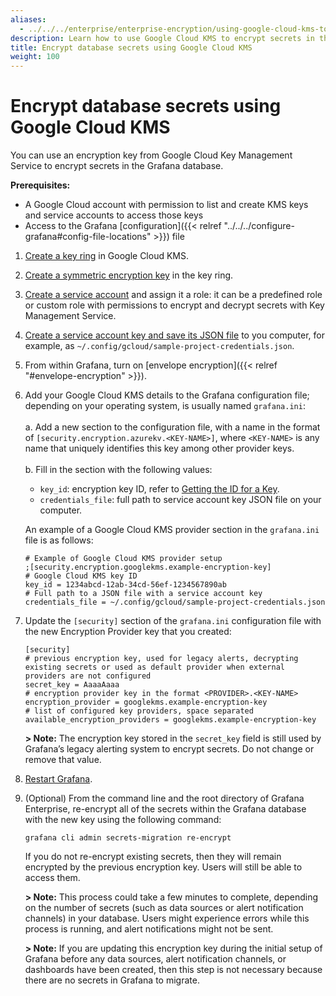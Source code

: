```yaml
---
aliases:
  - ../../../enterprise/enterprise-encryption/using-google-cloud-kms-to-encrypt-database-secrets/
description: Learn how to use Google Cloud KMS to encrypt secrets in the Grafana database.
title: Encrypt database secrets using Google Cloud KMS
weight: 100
---
```


# Encrypt database secrets using Google Cloud KMS

You can use an encryption key from Google Cloud Key Management Service to encrypt secrets in the Grafana database.

**Prerequisites:**

- A Google Cloud account with permission to list and create KMS keys and service accounts to access those keys
- Access to the Grafana [configuration]({{< relref "../../../configure-grafana#config-file-locations" >}}) file

1. [Create a key ring](https://cloud.google.com/kms/docs/creating-keys#kms-create-key-ring-console) in Google Cloud KMS.

2. [Create a symmetric encryption key](https://cloud.google.com/kms/docs/creating-keys#create_a_key) in the key ring.

3. [Create a service account](https://cloud.google.com/iam/docs/creating-managing-service-accounts#creating) and assign it a role: it can be a predefined role or custom role with permissions to encrypt and decrypt secrets with Key Management Service.

4. [Create a service account key and save its JSON file](https://cloud.google.com/iam/docs/creating-managing-service-account-keys#creating) to you computer, for example, as `~/.config/gcloud/sample-project-credentials.json`.

5. From within Grafana, turn on [envelope encryption]({{< relref "#envelope-encryption" >}}).

6. Add your Google Cloud KMS details to the Grafana configuration file; depending on your operating system, is usually named `grafana.ini`:
   <br><br>a. Add a new section to the configuration file, with a name in the format of `[security.encryption.azurekv.<KEY-NAME>]`, where `<KEY-NAME>` is any name that uniquely identifies this key among other provider keys.
   <br><br>b. Fill in the section with the following values:
   <br>

   - `key_id`: encryption key ID, refer to [Getting the ID for a Key](https://cloud.google.com/kms/docs/getting-resource-ids#getting_the_id_for_a_key_and_version).
   - `credentials_file`: full path to service account key JSON file on your computer.

   An example of a Google Cloud KMS provider section in the `grafana.ini` file is as follows:

   ```
   # Example of Google Cloud KMS provider setup
   ;[security.encryption.googlekms.example-encryption-key]
   # Google Cloud KMS key ID
   key_id = 1234abcd-12ab-34cd-56ef-1234567890ab
   # Full path to a JSON file with a service account key
   credentials_file = ~/.config/gcloud/sample-project-credentials.json
   ```

7. Update the `[security]` section of the `grafana.ini` configuration file with the new Encryption Provider key that you created:

   ```
   [security]
   # previous encryption key, used for legacy alerts, decrypting existing secrets or used as default provider when external providers are not configured
   secret_key = AaaaAaaa
   # encryption provider key in the format <PROVIDER>.<KEY-NAME>
   encryption_provider = googlekms.example-encryption-key
   # list of configured key providers, space separated
   available_encryption_providers = googlekms.example-encryption-key
   ```

   **> Note:** The encryption key stored in the `secret_key` field is still used by Grafana’s legacy alerting system to encrypt secrets. Do not change or remove that value.

8. [Restart Grafana](/docs/grafana/latest/installation/restart-grafana/).

9. (Optional) From the command line and the root directory of Grafana Enterprise, re-encrypt all of the secrets within the Grafana database with the new key using the following command:

   `grafana cli admin secrets-migration re-encrypt`

   If you do not re-encrypt existing secrets, then they will remain encrypted by the previous encryption key. Users will still be able to access them.

   **> Note:** This process could take a few minutes to complete, depending on the number of secrets (such as data sources or alert notification channels) in your database. Users might experience errors while this process is running, and alert notifications might not be sent.

   **> Note:** If you are updating this encryption key during the initial setup of Grafana before any data sources, alert notification channels, or dashboards have been created, then this step is not necessary because there are no secrets in Grafana to migrate.
